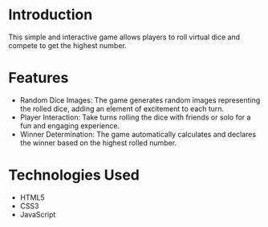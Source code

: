 # Introduction
This simple and interactive game allows players to roll virtual dice and compete to get the highest number.

# Features
* Random Dice Images: The game generates random images representing the rolled dice, adding an element of excitement to each turn.
* Player Interaction: Take turns rolling the dice with friends or solo for a fun and engaging experience.
* Winner Determination: The game automatically calculates and declares the winner based on the highest rolled number.

# Technologies Used
* HTML5
* CSS3
* JavaScript
